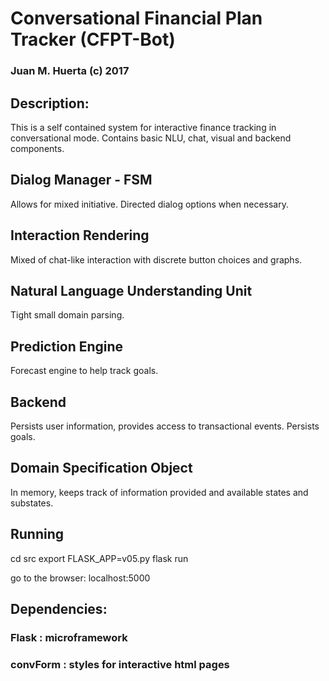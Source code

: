 
# Conversational Financial Plan Tracker (CFPT-Bot)
 
### Juan M. Huerta  (c)  2017

## Description:


This is a self contained system for interactive finance tracking in conversational mode. Contains basic NLU, chat, visual and backend components.




##  Dialog Manager - FSM

Allows for mixed initiative. Directed dialog options when necessary.

## Interaction Rendering

Mixed of chat-like interaction with discrete button choices and graphs.

## Natural Language Understanding Unit

Tight small domain parsing.


## Prediction Engine

Forecast engine to help track goals.

## Backend

Persists user information, provides access to transactional events. Persists goals.


## Domain Specification Object

In memory, keeps track of information provided and available states and substates.

## Running

cd src
export FLASK_APP=v05.py
flask run


go to the browser: localhost:5000


## Dependencies:





### Flask : microframework

### convForm : styles for interactive html pages 




